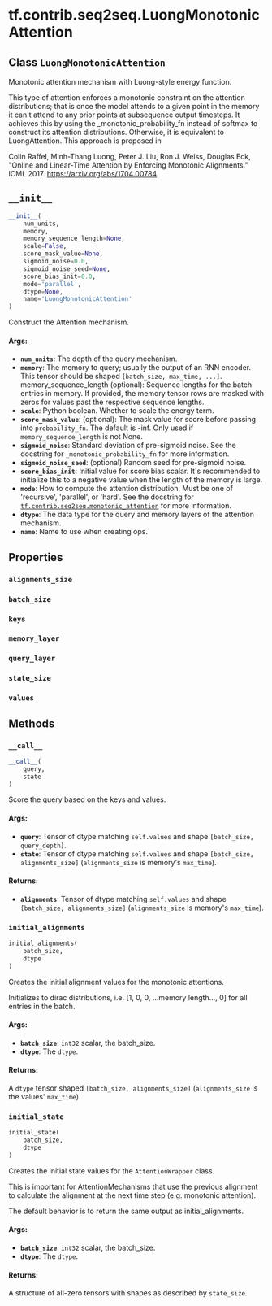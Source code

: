 <div itemscope itemtype="http://developers.google.com/ReferenceObject">
<meta itemprop="name" content="tf.contrib.seq2seq.LuongMonotonicAttention" />
<meta itemprop="path" content="Stable" />
<meta itemprop="property" content="alignments_size"/>
<meta itemprop="property" content="batch_size"/>
<meta itemprop="property" content="keys"/>
<meta itemprop="property" content="memory_layer"/>
<meta itemprop="property" content="query_layer"/>
<meta itemprop="property" content="state_size"/>
<meta itemprop="property" content="values"/>
<meta itemprop="property" content="__call__"/>
<meta itemprop="property" content="__init__"/>
<meta itemprop="property" content="initial_alignments"/>
<meta itemprop="property" content="initial_state"/>
</div>

# tf.contrib.seq2seq.LuongMonotonicAttention

## Class `LuongMonotonicAttention`

Monotonic attention mechanism with Luong-style energy function.



<!-- Placeholder for "Used in" -->

This type of attention enforces a monotonic constraint on the attention
distributions; that is once the model attends to a given point in the memory
it can't attend to any prior points at subsequence output timesteps.  It
achieves this by using the _monotonic_probability_fn instead of softmax to
construct its attention distributions.  Otherwise, it is equivalent to
LuongAttention.  This approach is proposed in

Colin Raffel, Minh-Thang Luong, Peter J. Liu, Ron J. Weiss, Douglas Eck,
"Online and Linear-Time Attention by Enforcing Monotonic Alignments."
ICML 2017.  https://arxiv.org/abs/1704.00784

<h2 id="__init__"><code>__init__</code></h2>

``` python
__init__(
    num_units,
    memory,
    memory_sequence_length=None,
    scale=False,
    score_mask_value=None,
    sigmoid_noise=0.0,
    sigmoid_noise_seed=None,
    score_bias_init=0.0,
    mode='parallel',
    dtype=None,
    name='LuongMonotonicAttention'
)
```

Construct the Attention mechanism.


#### Args:


* <b>`num_units`</b>: The depth of the query mechanism.
* <b>`memory`</b>: The memory to query; usually the output of an RNN encoder.  This
  tensor should be shaped `[batch_size, max_time, ...]`.
memory_sequence_length (optional): Sequence lengths for the batch entries
  in memory.  If provided, the memory tensor rows are masked with zeros
  for values past the respective sequence lengths.
* <b>`scale`</b>: Python boolean.  Whether to scale the energy term.
* <b>`score_mask_value`</b>: (optional): The mask value for score before passing into
  `probability_fn`. The default is -inf. Only used if
  `memory_sequence_length` is not None.
* <b>`sigmoid_noise`</b>: Standard deviation of pre-sigmoid noise.  See the docstring
  for `_monotonic_probability_fn` for more information.
* <b>`sigmoid_noise_seed`</b>: (optional) Random seed for pre-sigmoid noise.
* <b>`score_bias_init`</b>: Initial value for score bias scalar.  It's recommended to
  initialize this to a negative value when the length of the memory is
  large.
* <b>`mode`</b>: How to compute the attention distribution.  Must be one of
  'recursive', 'parallel', or 'hard'.  See the docstring for
  <a href="../../../tf/contrib/seq2seq/monotonic_attention.md"><code>tf.contrib.seq2seq.monotonic_attention</code></a> for more information.
* <b>`dtype`</b>: The data type for the query and memory layers of the attention
  mechanism.
* <b>`name`</b>: Name to use when creating ops.



## Properties

<h3 id="alignments_size"><code>alignments_size</code></h3>




<h3 id="batch_size"><code>batch_size</code></h3>




<h3 id="keys"><code>keys</code></h3>




<h3 id="memory_layer"><code>memory_layer</code></h3>




<h3 id="query_layer"><code>query_layer</code></h3>




<h3 id="state_size"><code>state_size</code></h3>




<h3 id="values"><code>values</code></h3>






## Methods

<h3 id="__call__"><code>__call__</code></h3>

``` python
__call__(
    query,
    state
)
```

Score the query based on the keys and values.


#### Args:


* <b>`query`</b>: Tensor of dtype matching `self.values` and shape `[batch_size,
  query_depth]`.
* <b>`state`</b>: Tensor of dtype matching `self.values` and shape `[batch_size,
  alignments_size]` (`alignments_size` is memory's `max_time`).


#### Returns:


* <b>`alignments`</b>: Tensor of dtype matching `self.values` and shape
  `[batch_size, alignments_size]` (`alignments_size` is memory's
  `max_time`).

<h3 id="initial_alignments"><code>initial_alignments</code></h3>

``` python
initial_alignments(
    batch_size,
    dtype
)
```

Creates the initial alignment values for the monotonic attentions.

Initializes to dirac distributions, i.e. [1, 0, 0, ...memory length..., 0]
for all entries in the batch.

#### Args:


* <b>`batch_size`</b>: `int32` scalar, the batch_size.
* <b>`dtype`</b>: The `dtype`.


#### Returns:

A `dtype` tensor shaped `[batch_size, alignments_size]`
(`alignments_size` is the values' `max_time`).


<h3 id="initial_state"><code>initial_state</code></h3>

``` python
initial_state(
    batch_size,
    dtype
)
```

Creates the initial state values for the `AttentionWrapper` class.

This is important for AttentionMechanisms that use the previous alignment
to calculate the alignment at the next time step (e.g. monotonic attention).

The default behavior is to return the same output as initial_alignments.

#### Args:


* <b>`batch_size`</b>: `int32` scalar, the batch_size.
* <b>`dtype`</b>: The `dtype`.


#### Returns:

A structure of all-zero tensors with shapes as described by `state_size`.




